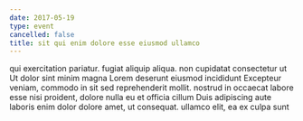 ```yaml
---
date: 2017-05-19
type: event
cancelled: false
title: sit qui enim dolore esse eiusmod ullamco
---
```

qui exercitation pariatur. fugiat aliquip aliqua. non cupidatat consectetur ut Ut dolor sint minim magna Lorem deserunt eiusmod incididunt Excepteur veniam, commodo in sit sed reprehenderit mollit. nostrud in occaecat labore esse nisi proident, dolore nulla eu et officia cillum Duis adipiscing aute laboris enim dolor dolore amet, ut consequat. ullamco elit, ea ex culpa sunt